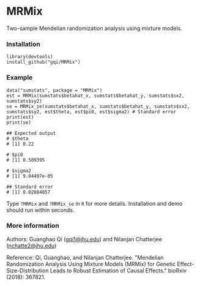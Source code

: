 # MRMix

Two-sample Mendelian randomization analysis using mixture models.

### Installation
```
library(devtools)
install_github("gqi/MRMix")
```

### Example
```
data("sumstats", package = "MRMix")
est = MRMix(sumstats$betahat_x, sumstats$betahat_y, sumstats$sx2, sumstats$sy2)
se = MRMix_se(sumstats$betahat_x, sumstats$betahat_y, sumstats$sx2, sumstats$sy2, est$theta, est$pi0, est$sigma2) # Standard error
print(est)
print(se)

## Expected output
# $theta
# [1] 0.22

# $pi0
# [1] 0.509395

# $sigma2
# [1] 9.04497e-05

## Standard error
# [1] 0.02084057
```
Type `?MRMix` and `?MRMix_se` in `R` for more details. Installation and demo should run within seconds.


### More information 
Authors: Guanghao Qi (gqi1@jhu.edu) and Nilanjan Chatterjee (nchatte2@jhu.edu)

Reference: Qi, Guanghao, and Nilanjan Chatterjee. "Mendelian Randomization Analysis Using Mixture Models (MRMix) for Genetic Effect-Size-Distribution Leads to Robust Estimation of Causal Effects." bioRxiv (2018): 367821.
